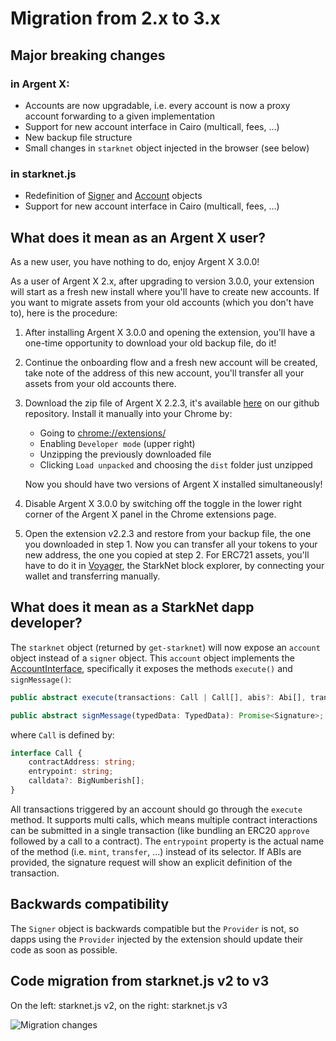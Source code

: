 # Migration from 2.x to 3.x

## Major breaking changes

### in Argent X:

- Accounts are now upgradable, i.e. every account is now a proxy account forwarding to a given implementation
- Support for new account interface in Cairo (multicall, fees, ...)
- New backup file structure
- Small changes in `starknet` object injected in the browser (see below)

### in starknet.js

- Redefinition of [Signer](https://github.com/0xs34n/starknet.js/blob/develop/src/signer/interface.ts) and [Account](https://github.com/0xs34n/starknet.js/blob/develop/src/account/interface.ts) objects
- Support for new account interface in Cairo (multicall, fees, ...)

## What does it mean as an Argent X user?

As a new user, you have nothing to do, enjoy Argent X 3.0.0!

As a user of Argent X 2.x, after upgrading to version 3.0.0, your extension will start as a fresh new install where you'll have to create new accounts. If you want to migrate assets from your old accounts (which you don't have to), here is the procedure:

1. After installing Argent X 3.0.0 and opening the extension, you'll have a one-time opportunity to download your old backup file, do it!

2. Continue the onboarding flow and a fresh new account will be created, take note of the address of this new account, you'll transfer all your assets from your old accounts there.

3. Download the zip file of Argent X 2.2.3, it's available [here](https://github.com/argentlabs/argent-x/releases/download/v2.3.0/argent-extension-v2.3.0.zip) on our github repository. Install it manually into your Chrome by:

   - Going to [chrome://extensions/](chrome://extensions/)
   - Enabling `Developer mode` (upper right)
   - Unzipping the previously downloaded file
   - Clicking `Load unpacked` and choosing the `dist` folder just unzipped

   Now you should have two versions of Argent X installed simultaneously!

4. Disable Argent X 3.0.0 by switching off the toggle in the lower right corner of the Argent X panel in the Chrome extensions page.

5. Open the extension v2.2.3 and restore from your backup file, the one you downloaded in step 1. Now you can transfer all your tokens to your new address, the one you copied at step 2. For ERC721 assets, you'll have to do it in [Voyager](https://voyager.online/), the StarkNet block explorer, by connecting your wallet and transferring manually.

## What does it mean as a StarkNet dapp developer?

The `starknet` object (returned by `get-starknet`) will now expose an `account` object instead of a `signer` object. This `account` object implements the [AccountInterface](https://github.com/0xs34n/starknet.js/blob/develop/src/account/interface.ts), specifically it exposes the methods `execute()` and `signMessage()`:

```typescript
public abstract execute(transactions: Call | Call[], abis?: Abi[], transactionsDetail?: InvocationsDetails): Promise<AddTransactionResponse>;

public abstract signMessage(typedData: TypedData): Promise<Signature>;
```

where `Call` is defined by:

```typescript
interface Call {
    contractAddress: string;
    entrypoint: string;
    calldata?: BigNumberish[];
}
```

All transactions triggered by an account should go through the `execute` method. It supports multi calls, which means multiple contract interactions can be submitted in a single transaction (like bundling an ERC20 `approve` followed by a call to a contract). The `entrypoint` property is the actual name of the method (i.e. `mint`, `transfer`, ...) instead of its selector. If ABIs are provided, the signature request will show an explicit definition of the transaction.

## Backwards compatibility

The `Signer` object is backwards compatible but the `Provider` is not, so dapps using the `Provider` injected by the extension should update their code as soon as possible.

## Code migration from starknet.js v2 to v3

On the left: starknet.js v2, on the right: starknet.js v3

![Migration changes](/docs/v3-code-migration.png)
